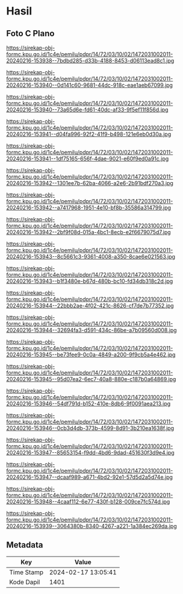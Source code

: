# Hasil

## Foto C Plano

https://sirekap-obj-formc.kpu.go.id/1c4e/pemilu/pdpr/14/72/03/10/02/1472031002011-20240216-153938--7bdbd285-d33b-4188-8453-d06113ead8c1.jpg

https://sirekap-obj-formc.kpu.go.id/1c4e/pemilu/pdpr/14/72/03/10/02/1472031002011-20240216-153940--0d141c60-9681-44dc-918c-eae1aeb67099.jpg

https://sirekap-obj-formc.kpu.go.id/1c4e/pemilu/pdpr/14/72/03/10/02/1472031002011-20240216-153940--73a65d6e-fd61-40dc-af33-9f5ef11f856d.jpg

https://sirekap-obj-formc.kpu.go.id/1c4e/pemilu/pdpr/14/72/03/10/02/1472031002011-20240216-153941--d04fa996-92f2-41f9-b498-121e6eb0d30a.jpg

https://sirekap-obj-formc.kpu.go.id/1c4e/pemilu/pdpr/14/72/03/10/02/1472031002011-20240216-153941--1df75165-656f-4dae-9021-e60f9ed0a91c.jpg

https://sirekap-obj-formc.kpu.go.id/1c4e/pemilu/pdpr/14/72/03/10/02/1472031002011-20240216-153942--1301ee7b-62ba-4066-a2e6-2b91bdf270a3.jpg

https://sirekap-obj-formc.kpu.go.id/1c4e/pemilu/pdpr/14/72/03/10/02/1472031002011-20240216-153942--a7417968-1951-4e10-bf8b-35586a314799.jpg

https://sirekap-obj-formc.kpu.go.id/1c4e/pemilu/pdpr/14/72/03/10/02/1472031002011-20240216-153942--2bf9f08d-015a-4bc1-8ecb-e2f6679075d7.jpg

https://sirekap-obj-formc.kpu.go.id/1c4e/pemilu/pdpr/14/72/03/10/02/1472031002011-20240216-153943--8c5661c3-9361-4008-a350-8cae6e021563.jpg

https://sirekap-obj-formc.kpu.go.id/1c4e/pemilu/pdpr/14/72/03/10/02/1472031002011-20240216-153943--b1f3480e-b67d-480b-bc10-fd34db318c2d.jpg

https://sirekap-obj-formc.kpu.go.id/1c4e/pemilu/pdpr/14/72/03/10/02/1472031002011-20240216-153944--22bbb2ae-4f02-421c-8626-cf7de7b77352.jpg

https://sirekap-obj-formc.kpu.go.id/1c4e/pemilu/pdpr/14/72/03/10/02/1472031002011-20240216-153944--32694fa3-d591-434c-86be-a7b09560d008.jpg

https://sirekap-obj-formc.kpu.go.id/1c4e/pemilu/pdpr/14/72/03/10/02/1472031002011-20240216-153945--be73fee9-0c0a-4849-a200-9f9cb5a4e462.jpg

https://sirekap-obj-formc.kpu.go.id/1c4e/pemilu/pdpr/14/72/03/10/02/1472031002011-20240216-153945--95d07ea2-6ec7-40a8-880e-c187b0a64869.jpg

https://sirekap-obj-formc.kpu.go.id/1c4e/pemilu/pdpr/14/72/03/10/02/1472031002011-20240216-153946--54df791d-b152-410e-8db6-9f0091aea213.jpg

https://sirekap-obj-formc.kpu.go.id/1c4e/pemilu/pdpr/14/72/03/10/02/1472031002011-20240216-153946--0cb3d4db-373b-4599-8d91-3b210ea1638f.jpg

https://sirekap-obj-formc.kpu.go.id/1c4e/pemilu/pdpr/14/72/03/10/02/1472031002011-20240216-153947--85653154-f9dd-4bd6-9dad-451630f3d9e4.jpg

https://sirekap-obj-formc.kpu.go.id/1c4e/pemilu/pdpr/14/72/03/10/02/1472031002011-20240216-153947--dcaaf989-a671-4bd2-92e1-57d5d2a5d74e.jpg

https://sirekap-obj-formc.kpu.go.id/1c4e/pemilu/pdpr/14/72/03/10/02/1472031002011-20240216-153948--4caaf112-6e77-430f-b128-009ce7fc574d.jpg

https://sirekap-obj-formc.kpu.go.id/1c4e/pemilu/pdpr/14/72/03/10/02/1472031002011-20240216-153939--3064380b-8340-4267-a221-1a384ec269da.jpg


## Metadata

| Key        | Value               |
| ---------- | ------------------- |
| Time Stamp | 2024-02-17 13:05:41 |
| Kode Dapil | 1401                |



